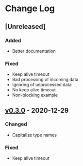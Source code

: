 # Change Log

## [Unreleased]
### Added
- Better documentation

### Fixed
- Keep alive timeout
- Bad processing of incoming data
- Ignoring of unprocessed data
- No keep alive timeout
- Non-blocking example

## [v0.3.0] - 2020-12-29
### Changed
- Capitalize type names

### Fixed
- Keep alive timeout

[v0.3.0]: https://github.com/terrakuh/terraqtt/compare/v0.2.0...v0.3.0
